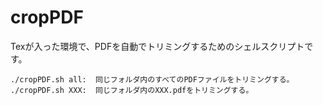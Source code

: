 # cropPDF

Texが入った環境で、PDFを自動でトリミングするためのシェルスクリプトです。

```
./cropPDF.sh all:  同じフォルダ内のすべてのPDFファイルをトリミングする。
./cropPDF.sh XXX:  同じフォルダ内のXXX.pdfをトリミングする。
```
